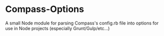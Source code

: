 Compass-Options
===============

A small Node module for parsing Compass's config.rb file into options for use in Node projects (especially Grunt/Gulp/etc…)

